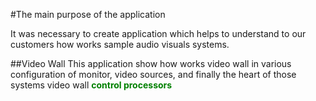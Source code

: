 #The main purpose of the application

It was necessary to create application which helps to understand to our customers how works sample audio visuals systems.

##Video Wall
This application show how works video wall in various configuration of monitor, video sources, and finally the heart of those systems video wall <span style="color: green">__control processors__</span>
